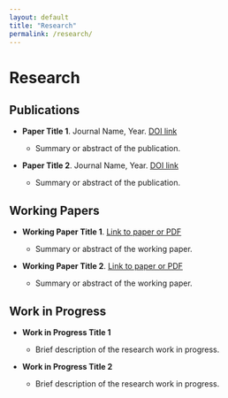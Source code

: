 ```yaml
---
layout: default
title: "Research"
permalink: /research/
---
```


# Research

## Publications
- **Paper Title 1**. Journal Name, Year. [DOI link](#)
  - Summary or abstract of the publication.

- **Paper Title 2**. Journal Name, Year. [DOI link](#)
  - Summary or abstract of the publication.


## Working Papers
- **Working Paper Title 1**. [Link to paper or PDF](#)
  - Summary or abstract of the working paper.

- **Working Paper Title 2**. [Link to paper or PDF](#)
  - Summary or abstract of the working paper.


## Work in Progress
- **Work in Progress Title 1**
  - Brief description of the research work in progress.

- **Work in Progress Title 2**
  - Brief description of the research work in progress.
